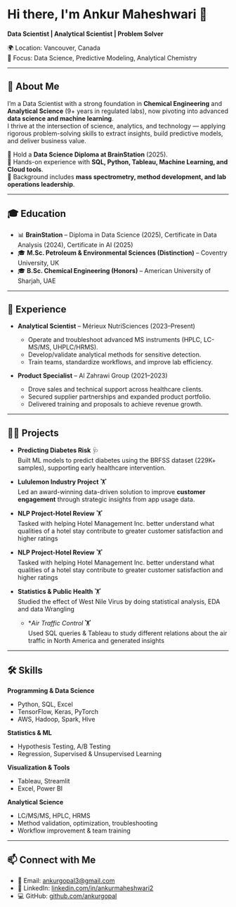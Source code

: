 # Hi there, I'm Ankur Maheshwari 👋

**Data Scientist | Analytical Scientist | Problem Solver**

🌍 Location: Vancouver, Canada  
📌 Focus: Data Science, Predictive Modeling, Analytical Chemistry  

---

## 🚀 About Me
I’m a Data Scientist with a strong foundation in **Chemical Engineering** and **Analytical Science** (9+ years in regulated labs), now pivoting into advanced **data science and machine learning**.  
I thrive at the intersection of science, analytics, and technology — applying rigorous problem-solving skills to extract insights, build predictive models, and deliver business value.  

🔹 Hold a **Data Science Diploma at BrainStation** (2025).  
🔹 Hands-on experience with **SQL, Python, Tableau, Machine Learning, and Cloud tools**.  
🔹 Background includes **mass spectrometry, method development, and lab operations leadership**.  

---

## 🎓 Education
- 📊 **BrainStation** – Diploma in Data Science (2025), Certificate in Data Analysis (2024), Certificate in AI (2025)  
- 🎓 **M.Sc. Petroleum & Environmental Sciences (Distinction)** – Coventry University, UK  
- 🎓 **B.Sc. Chemical Engineering (Honors)** – American University of Sharjah, UAE  

---

## 💼 Experience
- **Analytical Scientist** – Mérieux NutriSciences (2023–Present)  
  - Operate and troubleshoot advanced MS instruments (HPLC, LC-MS/MS, UHPLC/HRMS).  
  - Develop/validate analytical methods for sensitive detection.  
  - Train teams, standardize workflows, and improve lab efficiency.  

- **Product Specialist** – Al Zahrawi Group (2021–2023)  
  - Drove sales and technical support across healthcare clients.  
  - Secured supplier partnerships and expanded product portfolio.  
  - Delivered training and proposals to achieve revenue growth.  

---

## 🧑‍💻 Projects
- **Predicting Diabetes Risk** 🩺  
  Built ML models to predict diabetes using the BRFSS dataset (229K+ samples), supporting early healthcare intervention.  

- **Lululemon Industry Project** 🏋️  
  Led an award-winning data-driven solution to improve **customer engagement** through strategic insights from app usage data.
  
- **NLP Project-Hotel Review** 🏋️  
  Tasked with helping Hotel Management Inc. better understand what qualities of a hotel stay contribute to greater customer satisfaction and higher ratings
  
- **NLP Project-Hotel Review** 🏋️  
  Tasked with helping Hotel Management Inc. better understand what qualities of a hotel stay contribute to greater customer satisfaction and higher ratings
  
- **Statistics & Public Health** 🏋️  
  Studied the effect of West Nile Virus by doing statistical analysis, EDA and data Wrangling

  - **Air Traffic Control* 🏋️  
  Used SQL queries & Tableau to study different relations about the air traffic in North America and generated insights
  
---

## 🛠️ Skills

**Programming & Data Science**  
- Python, SQL, Excel  
- TensorFlow, Keras, PyTorch  
- AWS, Hadoop, Spark, Hive  

**Statistics & ML**  
- Hypothesis Testing, A/B Testing  
- Regression, Supervised & Unsupervised Learning  

**Visualization & Tools**  
- Tableau, Streamlit  
- Excel, Power BI  

**Analytical Science**  
- LC/MS/MS, HPLC, HRMS  
- Method validation, optimization, troubleshooting  
- Workflow improvement & team training  

---

## 📫 Connect with Me
- 📧 Email: [ankurgopal3@gmail.com](mailto:ankurgopal3@gmail.com)  
- 💼 LinkedIn: [linkedin.com/in/ankurmaheshwari2](https://linkedin.com/in/ankurmaheshwari2)  
- 💻 GitHub: [github.com/ankurgopal](https://github.com/ankurgopal)  

